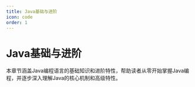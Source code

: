 ```yaml
---
title: Java基础与进阶
icon: code
order: 1
---
```


# Java基础与进阶

本章节涵盖Java编程语言的基础知识和进阶特性，帮助读者从零开始掌握Java编程，并逐步深入理解Java的核心机制和高级特性。
